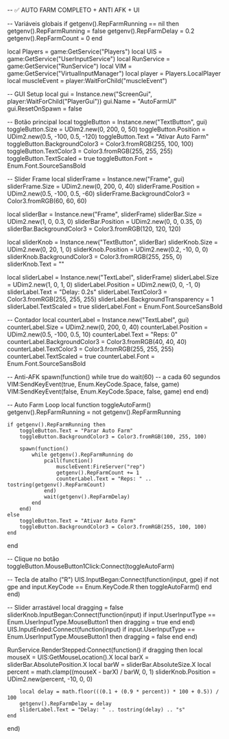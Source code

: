 -- ✅ AUTO FARM COMPLETO + ANTI AFK + UI

-- Variáveis globais
if getgenv().RepFarmRunning == nil then
    getgenv().RepFarmRunning = false
    getgenv().RepFarmDelay = 0.2
    getgenv().RepFarmCount = 0
end

local Players = game:GetService("Players")
local UIS = game:GetService("UserInputService")
local RunService = game:GetService("RunService")
local VIM = game:GetService("VirtualInputManager")
local player = Players.LocalPlayer
local muscleEvent = player:WaitForChild("muscleEvent")

-- GUI Setup
local gui = Instance.new("ScreenGui", player:WaitForChild("PlayerGui"))
gui.Name = "AutoFarmUI"
gui.ResetOnSpawn = false

-- Botão principal
local toggleButton = Instance.new("TextButton", gui)
toggleButton.Size = UDim2.new(0, 200, 0, 50)
toggleButton.Position = UDim2.new(0.5, -100, 0.5, -120)
toggleButton.Text = "Ativar Auto Farm"
toggleButton.BackgroundColor3 = Color3.fromRGB(255, 100, 100)
toggleButton.TextColor3 = Color3.fromRGB(255, 255, 255)
toggleButton.TextScaled = true
toggleButton.Font = Enum.Font.SourceSansBold

-- Slider Frame
local sliderFrame = Instance.new("Frame", gui)
sliderFrame.Size = UDim2.new(0, 200, 0, 40)
sliderFrame.Position = UDim2.new(0.5, -100, 0.5, -60)
sliderFrame.BackgroundColor3 = Color3.fromRGB(60, 60, 60)

local sliderBar = Instance.new("Frame", sliderFrame)
sliderBar.Size = UDim2.new(1, 0, 0.3, 0)
sliderBar.Position = UDim2.new(0, 0, 0.35, 0)
sliderBar.BackgroundColor3 = Color3.fromRGB(120, 120, 120)

local sliderKnob = Instance.new("TextButton", sliderBar)
sliderKnob.Size = UDim2.new(0, 20, 1, 0)
sliderKnob.Position = UDim2.new(0.2, -10, 0, 0)
sliderKnob.BackgroundColor3 = Color3.fromRGB(255, 255, 0)
sliderKnob.Text = ""

local sliderLabel = Instance.new("TextLabel", sliderFrame)
sliderLabel.Size = UDim2.new(1, 0, 1, 0)
sliderLabel.Position = UDim2.new(0, 0, -1, 0)
sliderLabel.Text = "Delay: 0.2s"
sliderLabel.TextColor3 = Color3.fromRGB(255, 255, 255)
sliderLabel.BackgroundTransparency = 1
sliderLabel.TextScaled = true
sliderLabel.Font = Enum.Font.SourceSansBold

-- Contador
local counterLabel = Instance.new("TextLabel", gui)
counterLabel.Size = UDim2.new(0, 200, 0, 40)
counterLabel.Position = UDim2.new(0.5, -100, 0.5, 10)
counterLabel.Text = "Reps: 0"
counterLabel.BackgroundColor3 = Color3.fromRGB(40, 40, 40)
counterLabel.TextColor3 = Color3.fromRGB(255, 255, 255)
counterLabel.TextScaled = true
counterLabel.Font = Enum.Font.SourceSansBold

-- Anti-AFK
spawn(function()
    while true do
        wait(60) -- a cada 60 segundos
        VIM:SendKeyEvent(true, Enum.KeyCode.Space, false, game)
        VIM:SendKeyEvent(false, Enum.KeyCode.Space, false, game)
    end
end)

-- Auto Farm Loop
local function toggleAutoFarm()
    getgenv().RepFarmRunning = not getgenv().RepFarmRunning

    if getgenv().RepFarmRunning then
        toggleButton.Text = "Parar Auto Farm"
        toggleButton.BackgroundColor3 = Color3.fromRGB(100, 255, 100)

        spawn(function()
            while getgenv().RepFarmRunning do
                pcall(function()
                    muscleEvent:FireServer("rep")
                    getgenv().RepFarmCount += 1
                    counterLabel.Text = "Reps: " .. tostring(getgenv().RepFarmCount)
                end)
                wait(getgenv().RepFarmDelay)
            end
        end)
    else
        toggleButton.Text = "Ativar Auto Farm"
        toggleButton.BackgroundColor3 = Color3.fromRGB(255, 100, 100)
    end
end

-- Clique no botão
toggleButton.MouseButton1Click:Connect(toggleAutoFarm)

-- Tecla de atalho ("R")
UIS.InputBegan:Connect(function(input, gpe)
    if not gpe and input.KeyCode == Enum.KeyCode.R then
        toggleAutoFarm()
    end
end)

-- Slider arrastável
local dragging = false
sliderKnob.InputBegan:Connect(function(input)
    if input.UserInputType == Enum.UserInputType.MouseButton1 then
        dragging = true
    end
end)
UIS.InputEnded:Connect(function(input)
    if input.UserInputType == Enum.UserInputType.MouseButton1 then
        dragging = false
    end
end)

RunService.RenderStepped:Connect(function()
    if dragging then
        local mouseX = UIS:GetMouseLocation().X
        local barX = sliderBar.AbsolutePosition.X
        local barW = sliderBar.AbsoluteSize.X
        local percent = math.clamp((mouseX - barX) / barW, 0, 1)
        sliderKnob.Position = UDim2.new(percent, -10, 0, 0)
        
        local delay = math.floor(((0.1 + (0.9 * percent)) * 100 + 0.5)) / 100
        getgenv().RepFarmDelay = delay
        sliderLabel.Text = "Delay: " .. tostring(delay) .. "s"
    end
end)
